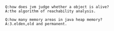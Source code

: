 	Q:how does jvm judge whether a object is alive?  
	A:the algorithm of reachability analysis.  

	Q:how many memory areas in java heap memory?  
	A:3.elden,old and permanent.